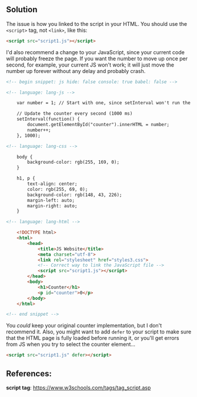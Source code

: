 ## Solution

The issue is how you linked to the script in your HTML. You should use the `<script>` tag, not `<link>`, like this:

```html
<script src="script1.js"></script>
```

I'd also recommend a change to your JavaScript, since your current code will probably freeze the page. If you want the number to move up once per second, for example, your current JS won't work; it will just move the number up forever without any delay and probably crash.

```html
<!-- begin snippet: js hide: false console: true babel: false -->

<!-- language: lang-js -->

    var number = 1; // Start with one, since setInterval won't run the code initially but waits until the first second has passed

    // Update the counter every second (1000 ms)
    setInterval(function() {
        document.getElementById("counter").innerHTML = number;
        number++;
    }, 1000);

<!-- language: lang-css -->

    body {
        background-color: rgb(255, 169, 0);
    }

    h1, p {
        text-align: center;
        color: rgb(255, 69, 0);
        background-color: rgb(148, 43, 226);
        margin-left: auto;
        margin-right: auto;
    }

<!-- language: lang-html -->

    <!DOCTYPE html>
    <html>
        <head>
            <title>JS Website</title>
            <meta charset="utf-8">
            <link rel="stylesheet" href="styles3.css">
            <!-- Correct way to link the JavaScript file -->
            <script src="script1.js"></script>
        </head>
        <body>
            <h1>Counter</h1>
            <p id="counter">0</p>
        </body>
    </html>

<!-- end snippet -->
```

You _could_ keep your original counter implementation, but I don't recommend it. Also, you might want to add `defer` to your script to make sure that the HTML page is fully loaded before running it, or you'll get errors from JS when you try to select the counter element…

```html
<script src="script1.js" defer></script>
```

## References:

**script tag**: https://www.w3schools.com/tags/tag_script.asp

